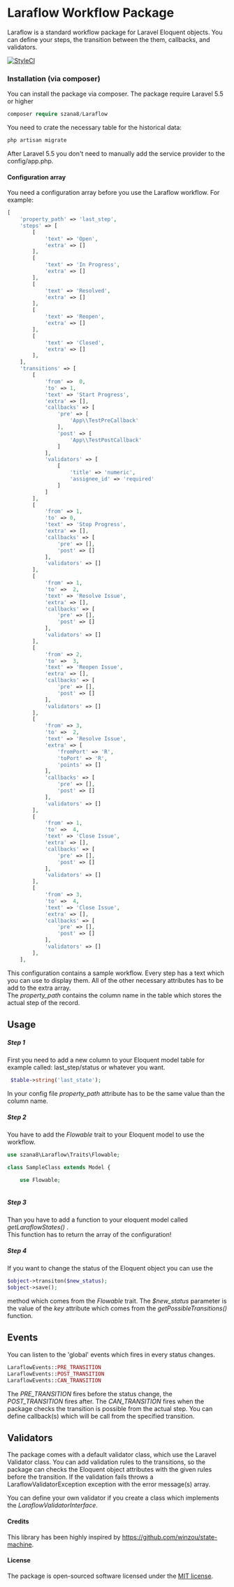 # Laraflow Workflow Package
Laraflow is a standard workflow package for Laravel Eloquent objects. You can define your steps, 
the transition between the them, callbacks, and validators.  

[![StyleCI](https://github.styleci.io/repos/141295529/shield?branch=master)](https://github.styleci.io/repos/141295529)
### Installation (via composer)
You can install the package via composer. The package require Laravel 5.5 or higher
```php
composer require szana8/Laraflow
```
You need to crate the necessary table for the historical data:
```php
php artisan migrate
```
After Laravel 5.5 you don't need to manually add the service provider to the config/app.php.   

#### Configuration array
You need a configuration array before you use the Laraflow workflow. 
For example:
```php
[
    'property_path' => 'last_step',
    'steps' => [
        [
            'text' => 'Open',
            'extra' => []
        ],
        [
            'text' => 'In Progress',
            'extra' => []
        ],
        [
            'text' => 'Resolved',
            'extra' => []
        ],
        [
            'text' => 'Reopen',
            'extra' => []
        ],
        [
            'text' => 'Closed',
            'extra' => []
        ],
    ],
    'transitions' => [
        [
            'from' =>  0,
            'to' => 1,
            'text' => 'Start Progress',
            'extra' => [],
            'callbacks' => [
                'pre' => [
                    'App\\TestPreCallback'
                ],
                'post' => [
                    'App\\TestPostCallback'
                ]
            ],
            'validators' => [
                [
                    'title' => 'numeric',
                    'assignee_id' => 'required'
                ]
            ]
        ],
        [
            'from' => 1,
            'to' => 0,
            'text' => 'Stop Progress',
            'extra' => [],
            'callbacks' => [
                'pre' => [],
                'post' => []
            ],
            'validators' => []
        ],
        [
            'from' => 1,
            'to' =>  2,
            'text' => 'Resolve Issue',
            'extra' => [],
            'callbacks' => [
                'pre' => [],
                'post' => []
            ],
            'validators' => []
        ],
        [
            'from' => 2,
            'to' =>  3,
            'text' => 'Reopen Issue',
            'extra' => [],
            'callbacks' => [
                'pre' => [],
                'post' => []
            ],
            'validators' => []
        ],
        [
            'from' => 3,
            'to' =>  2,
            'text' => 'Resolve Issue',
            'extra' => [
                'fromPort' => 'R',
                'toPort' => 'R',
                'points' => []
            ],
            'callbacks' => [
                'pre' => [],
                'post' => []
            ],
            'validators' => []
        ],
        [
            'from' => 1,
            'to' =>  4,
            'text' => 'Close Issue',
            'extra' => [],
            'callbacks' => [
                'pre' => [],
                'post' => []
            ],
            'validators' => []
        ],
        [
            'from' => 3,
            'to' =>  4,
            'text' => 'Close Issue',
            'extra' => [],
            'callbacks' => [
                'pre' => [],
                'post' => []
            ],
            'validators' => []
        ],
    ],
```
This configuration contains a sample workflow. Every step has a text which you can use to display them. 
All of the other necessary attributes has to be add to the extra array.  
The *property_path* contains the column name in the table which stores the actual step of the record.

## Usage

##### Step 1
First you need to add a new column to your Eloquent model table for example called: last_step/status or whatever you want.
```php
 $table->string('last_state');
 ```
In your config file *property_path* attribute has to be the same value than the column name. 
##### Step 2
You have to add the *Flowable* trait to your Eloquent model to use the workflow.  
```php
use szana8\Laraflow\Traits\Flowable;

class SampleClass extends Model {

    use Flowable;
    
 ```

##### Step 3
Than you have to add a function to your eloquent model called *getLaraflowStates()* .   
This function has to return the array of the configuration!  

##### Step 4
If you want to change the status of the Eloquent object you can use the 
```php
$object->transiton($new_status);
$object->save();
 ```
method which comes from the *Flowable* trait. The *$new_status* parameter is the value of 
the *key* attribute which comes from the *getPossibleTransitions()* function.  

## Events
You can listen to the 'global' events which fires in every status changes. 
```php
LaraflowEvents::PRE_TRANSITION
LaraflowEvents::POST_TRANSITION
LaraflowEvents::CAN_TRANSITION
 ```
The *PRE_TRANSITION* fires before the status change, the *POST_TRANSITION* fires after. 
The *CAN_TRANSITION* fires when the package checks the transition is possible from the 
actual step.   You can define callback(s) which will be call from the specified transition. 

## Validators
The package comes with a default validator class, which use the Laravel Validator class. 
You can add validation rules to the transitions, so the package can checks the Eloquent 
object attributes with the given rules before the transition. If the validation fails
throws a LaraflowValidatorException exception with the error message(s) array.

You can define your own validator if you create a class which implements the 
*LaraflowValidatorInterface*.

#### Credits
This library has been highly inspired by https://github.com/winzou/state-machine.

#### License

The package is open-sourced software licensed under the [MIT license](https://opensource.org/licenses/MIT).